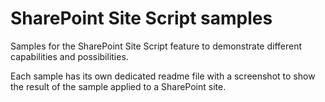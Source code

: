 # SharePoint Site Script samples

Samples for the SharePoint Site Script feature to demonstrate different capabilities and possibilities.

Each sample has its own dedicated readme file with a screenshot to show the result of the sample applied to a SharePoint site.
